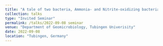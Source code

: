 ```yaml
---
title: "A tale of two bacteria, Ammonia- and Nitrite-oxidizing bacteria (AOB and NOB)"
collection: talks
type: "Invited Seminar"
permalink: /talks/2022-09-08 seminar
venue: "Department of Geomicrobiology, Tubingen Univerisity"
date: 2022-09-08
location: "Tubingen, Germany"
---
```



